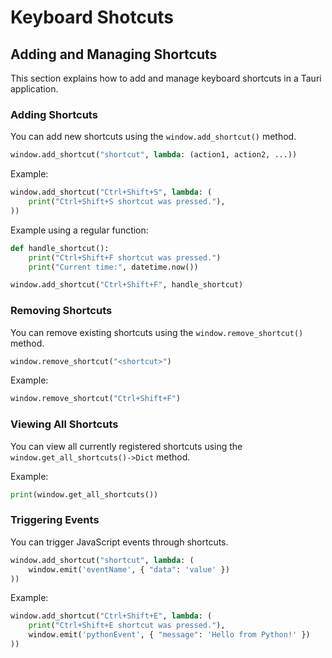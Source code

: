 # Keyboard Shotcuts

## Adding and Managing Shortcuts

This section explains how to add and manage keyboard shortcuts in a Tauri application.

### Adding Shortcuts

You can add new shortcuts using the `window.add_shortcut()` method.

```python
window.add_shortcut("shortcut", lambda: (action1, action2, ...))
```

Example:

```python
window.add_shortcut("Ctrl+Shift+S", lambda: (
    print("Ctrl+Shift+S shortcut was pressed."),
))
```

Example using a regular function:

```python
def handle_shortcut():
    print("Ctrl+Shift+F shortcut was pressed.")
    print("Current time:", datetime.now())

window.add_shortcut("Ctrl+Shift+F", handle_shortcut)
```

### Removing Shortcuts

You can remove existing shortcuts using the `window.remove_shortcut()` method.

```python
window.remove_shortcut("<shortcut>")
```

Example:

```python
window.remove_shortcut("Ctrl+Shift+F")
```

### Viewing All Shortcuts

You can view all currently registered shortcuts using the `window.get_all_shortcuts()->Dict` method.

Example:

```python
print(window.get_all_shortcuts())
```

### Triggering Events

You can trigger JavaScript events through shortcuts.

```python
window.add_shortcut("shortcut", lambda: (
    window.emit('eventName', { "data": 'value' })
))
```

Example:

```python
window.add_shortcut("Ctrl+Shift+E", lambda: (
    print("Ctrl+Shift+E shortcut was pressed."),
    window.emit('pythonEvent', { "message": 'Hello from Python!' })
))
```
